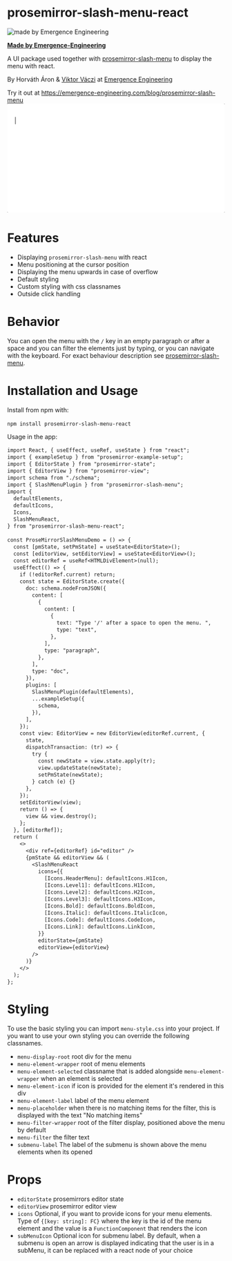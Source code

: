 # prosemirror-slash-menu-react

![made by Emergence Engineering](https://emergence-engineering.com/ee-logo.svg)

[**Made by Emergence-Engineering**](https://emergence-engineering.com/)

A UI package used together with [prosemirror-slash-menu](https://github.com/emergence-engineering/prosemirror-slash-menu) to display the menu with react.

By Horváth Áron & [Viktor Váczi](https://emergence-engineering.com/cv/viktor) at [Emergence Engineering](https://emergence-engineering.com/)

Try it out at <https://emergence-engineering.com/blog/prosemirror-slash-menu>
![alt text](https://github.com/emergence-engineering/prosemirror-slash-menu-react/blob/main/public/prosemirror-slash-menu.gif?raw=true)

# Features

- Displaying `prosemirror-slash-menu` with react
- Menu positioning at the cursor position
- Displaying the menu upwards in case of overflow
- Default styling
- Custom styling with css classnames
- Outside click handling

# Behavior

You can open the menu with the `/` key in an empty paragraph or after a space and you can filter the elements just by typing, or you can navigate with the keyboard.
For exact behaviour description see [prosemirror-slash-menu](https://github.com/emergence-engineering/prosemirror-slash-menu).


# Installation and Usage
Install from npm with:

`npm install prosemirror-slash-menu-react` 

Usage in the app:

```tsx
import React, { useEffect, useRef, useState } from "react";
import { exampleSetup } from "prosemirror-example-setup";
import { EditorState } from "prosemirror-state";
import { EditorView } from "prosemirror-view";
import schema from "./schema";
import { SlashMenuPlugin } from "prosemirror-slash-menu";
import {
  defaultElements,
  defaultIcons,
  Icons,
  SlashMenuReact,
} from "prosemirror-slash-menu-react";

const ProseMirrorSlashMenuDemo = () => {
  const [pmState, setPmState] = useState<EditorState>();
  const [editorView, setEditorView] = useState<EditorView>();
  const editorRef = useRef<HTMLDivElement>(null);
  useEffect(() => {
    if (!editorRef.current) return;
    const state = EditorState.create({
      doc: schema.nodeFromJSON({
        content: [
          {
            content: [
              {
                text: "Type '/' after a space to open the menu. ",
                type: "text",
              },
            ],
            type: "paragraph",
          },
        ],
        type: "doc",
      }),
      plugins: [
        SlashMenuPlugin(defaultElements),
        ...exampleSetup({
          schema,
        }),
      ],
    });
    const view: EditorView = new EditorView(editorRef.current, {
      state,
      dispatchTransaction: (tr) => {
        try {
          const newState = view.state.apply(tr);
          view.updateState(newState);
          setPmState(newState);
        } catch (e) {}
      },
    });
    setEditorView(view);
    return () => {
      view && view.destroy();
    };
  }, [editorRef]);
  return (
    <>
      <div ref={editorRef} id="editor" />
      {pmState && editorView && (
        <SlashMenuReact
          icons={{
            [Icons.HeaderMenu]: defaultIcons.H1Icon,
            [Icons.Level1]: defaultIcons.H1Icon,
            [Icons.Level2]: defaultIcons.H2Icon,
            [Icons.Level3]: defaultIcons.H3Icon,
            [Icons.Bold]: defaultIcons.BoldIcon,
            [Icons.Italic]: defaultIcons.ItalicIcon,
            [Icons.Code]: defaultIcons.CodeIcon,
            [Icons.Link]: defaultIcons.LinkIcon,
          }}
          editorState={pmState}
          editorView={editorView}
        />
      )}
    </>
  );
};
```


# Styling 

To use the basic styling you can import `menu-style.css` into your project. If you want to use your own styling you can override the following classnames.

- `menu-display-root` root div for the menu
- `menu-element-wrapper` root of menu elements
- `menu-element-selected` classname that is added alongside `menu-element-wrapper` when an element is selected
- `menu-element-icon` if icon is provided for the element it's rendered in this div
- `menu-element-label` label of the menu element
- `menu-placeholder` when there is no matching items for the filter, this is displayed with the text "No matching items"
- `menu-filter-wrapper` root of the filter display, positioned above the menu by default
- `menu-filter` the filter text 
- `submenu-label` The label of the submenu is shown above the menu elements when its opened

# Props 

- `editorState` prosemirrors editor state
- `editorView` prosemirror editor view
- `icons` Optional, if you want to provide icons for your menu elements. Type of `{[key: string]: FC}` where the key is the id of the menu element and the value is a `FunctionComponent` that renders the icon 
- `subMenuIcon` Optional icon for submenu label. By default, when a submenu is open an arrow is displayed indicating that the user is in a subMenu, it can be replaced with a react node of your choice